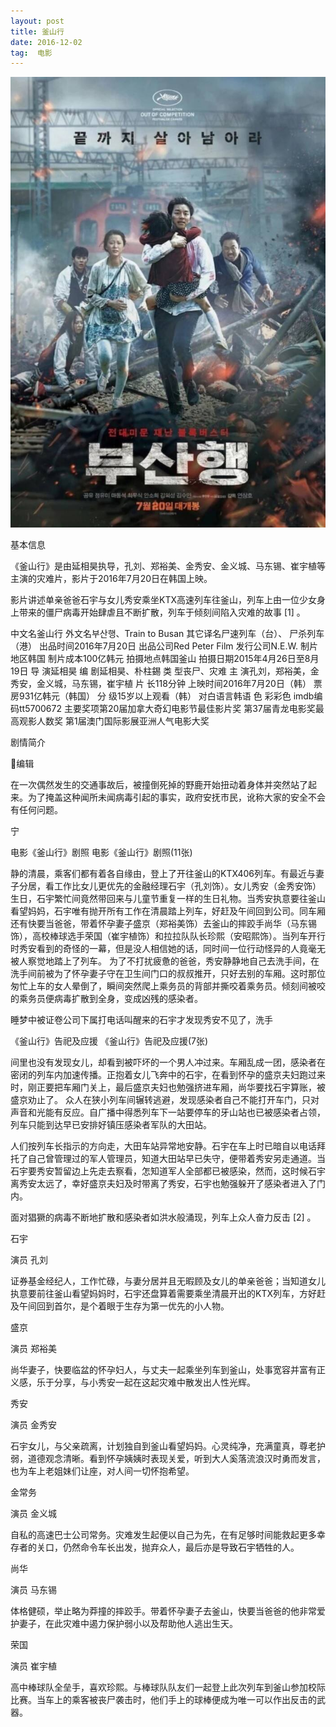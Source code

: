 ```yaml
---
layout: post
title: 釜山行
date: 2016-12-02 
tag:  电影
---
```

<div>
  <img src="/images/0.jpg">
  </div>
  
基本信息 


《釜山行》是由延相昊执导，孔刘、郑裕美、金秀安、金义城、马东锡、崔宇植等主演的灾难片，影片于2016年7月20日在韩国上映。

影片讲述单亲爸爸石宇与女儿秀安乘坐KTX高速列车往釜山，列车上由一位少女身上带来的僵尸病毒开始肆虐且不断扩散，列车于倾刻间陷入灾难的故事 [1]  。

中文名釜山行 外文名부산행、Train to Busan 其它译名尸速列车（台）、 尸杀列车（港） 出品时间2016年7月20日 出品公司Red Peter Film 发行公司N.E.W. 制片地区韩国 制片成本100亿韩元 拍摄地点韩国釜山 拍摄日期2015年4月26日至8月19日 导    演延相昊 编    剧延相昊、朴柱錫 类    型丧尸、灾难 主    演孔刘，郑裕美，金秀安，金义城，马东锡，崔宇植 片    长118分钟 上映时间2016年7月20日（韩） 票    房931亿韩元（韩国） 分    级15岁以上观看（韩） 对白语言韩语 色    彩彩色 imdb编码tt5700672 主要奖项第20届加拿大奇幻电影节最佳影片奖 
第37届青龙电影奖最高观影人数奖 
第1届澳门国际影展亚洲人气电影大奖 
   


剧情简介

编辑

在一次偶然发生的交通事故后，被撞倒死掉的野鹿开始扭动着身体并突然站了起来。为了掩盖这种闻所未闻病毒引起的事实，政府安抚市民，讹称大家的安全不会有任何问题。

宁

电影《釜山行》剧照
电影《釜山行》剧照(11张) 



 静的清晨，乘客们都有着各自缘由，登上了开往釜山的KTX406列车。有最近与妻子分居，看工作比女儿更优先的金融经理石宇（孔刘饰）。女儿秀安（金秀安饰）生日，石宇繁忙间竟然带回来与儿童节重复一样的生日礼物。当秀安执意要往釜山看望妈妈，石宇唯有抛开所有工作在清晨踏上列车，好赶及午间回到公司。同车厢还有快要当爸爸，带着怀孕妻子盛京（郑裕美饰）去釜山的摔跤手尚华（马东锡饰），高校棒球选手荣国（崔宇植饰）和拉拉队队长珍熙（安昭熙饰）。当列车开行时秀安看到的奇怪的一幕，但是没人相信她的话，同时间一位行动怪异的人竟毫无被人察觉地踏上了列车。
为了不打扰疲惫的爸爸，秀安静静地自己去洗手间，在洗手间前被为了怀孕妻子守在卫生间门口的叔叔推开，只好去别的车厢。这时那位匆忙上车的女人晕倒了，瞬间突然爬上乘务员的背部并撕咬着乘务员。倾刻间被咬的乘务员便病毒扩散到全身，变成凶残的感染者。

睡梦中被证卷公司下属打电话叫醒来的石宇才发现秀安不见了，洗手

《釜山行》告祀及应援
《釜山行》告祀及应援(7张) 



 间里也没有发现女儿，却看到被吓坏的一个男人冲过来。车厢乱成一团，感染者在密闭的列车内加速传播。正抱着女儿飞奔中的石宇，在看到怀孕的盛京夫妇跑过来时，刚正要把车厢门关上，最后盛京夫妇也勉强挤进车厢，尚华要找石宇算账，被盛京劝止了。
众人在狭小列车间辗转逃避，发现感染者自己不能打开车门，只对声音和光能有反应。自广播中得悉列车下一站要停车的牙山站也已被感染者占领，列车只能到达早已安排好镇压感染者军队的大田站。

人们按列车长指示的方向走，大田车站异常地安静。石宇在车上时已暗自以电话拜托了自己曾管理过的军人管理员，知道大田站早已失守，便带着秀安另走通道。当石宇要秀安暂留边上先走去察看，怎知道军人全部都已被感染，然而，这时候石宇离秀安太远了，幸好盛京夫妇及时带离了秀安，石宇也勉强躲开了感染者进入了门内。

面对猖獗的病毒不断地扩散和感染者如洪水般涌现，列车上众人奋力反击 [2]  。

石宇  

演员 孔刘  



证券基金经纪人，工作忙碌，与妻分居并且无暇顾及女儿的单亲爸爸；当知道女儿执意要前往釜山看望妈妈时，石宇还盘算着需要乘坐清晨开出的KTX列车，方好赶及午间回到首尔，是个着眼于生存为第一优先的小人物。


 

 盛京  

演员 郑裕美  


尚华妻子，快要临盆的怀孕妇人，与丈夫一起乘坐列车到釜山，处事宽容并富有正义感，乐于分享，与小秀安一起在这起灾难中散发出人性光辉。 

 

 秀安  

演员 金秀安  



石宇女儿，与父亲疏离，计划独自到釜山看望妈妈。心灵纯净，充满童真，尊老护弱，道德观念清晰。看到怀孕姨姨时表现关爱，听到大人奚落流浪汉时勇而发言，也为车上老姐妹们让座，对人间一切怀抱希望。


 

 金常务  

演员 金义城  


自私的高速巴士公司常务。灾难发生起便以自己为先，在有足够时间能救起更多幸存者的关口，仍然命令车长出发，抛弃众人，最后亦是导致石宇牺牲的人。 

 

 尚华  

演员 马东锡  


体格健硕，举止略为莽撞的摔跤手。带着怀孕妻子去釜山，快要当爸爸的他非常爱护妻子，在此灾难中遏力保护弱小以及帮助他人逃出生天。 

 

 荣国  

演员 崔宇植  


高中棒球队全垒手，喜欢珍熙。与棒球队队友们一起登上此次列车到釜山参加校际比赛。当车上的乘客被丧尸袭击时，他们手上的球棒便成为唯一可以作出反击的武器。



